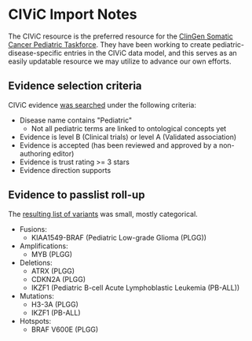 # CIViC Import Notes

The CIViC resource is the preferred resource for the 
[ClinGen Somatic Cancer Pediatric Taskforce](https://clinicalgenome.org/working-groups/somatic/pediatric-task-team/).
They have been working to create pediatric-disease-specific entries in the CIViC data model, and this serves as an
easily updatable resource we may utilize to advance our own efforts.

## Evidence selection criteria
CIViC evidence [was searched](https://civicdb.org/search/evidence/7aa158ab-1aa4-4d48-a5a0-3a07f9d5580f) under the following criteria:
- Disease name contains "Pediatric"
  - Not all pediatric terms are linked to ontological concepts yet
- Evidence is level B (Clinical trials) or level A (Validated association)
- Evidence is accepted (has been reviewed and approved by a non-authoring editor)
- Evidence is trust rating >= 3 stars
- Evidence direction supports

## Evidence to passlist roll-up
The [resulting list of variants](data/CIViC_evidence_2020-09-18T16_09_39.csv) was small, mostly categorical.
- Fusions:
  - KIAA1549-BRAF (Pediatric Low-grade Glioma (PLGG))
- Amplifications:
  - MYB (PLGG)
- Deletions:
  - ATRX (PLGG)
  - CDKN2A (PLGG)
  - IKZF1 (Pediatric B-cell Acute Lymphoblastic Leukemia (PB-ALL))
- Mutations:
  - H3-3A (PLGG)
  - IKZF1 (PB-ALL)
- Hotspots:
  - BRAF V600E (PLGG)